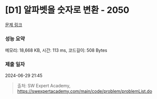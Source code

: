 # [D1] 알파벳을 숫자로 변환 - 2050 

[문제 링크](https://swexpertacademy.com/main/code/problem/problemDetail.do?contestProbId=AV5QLGxKAzQDFAUq) 

### 성능 요약

메모리: 18,668 KB, 시간: 113 ms, 코드길이: 508 Bytes

### 제출 일자

2024-06-29 21:45



> 출처: SW Expert Academy, https://swexpertacademy.com/main/code/problem/problemList.do